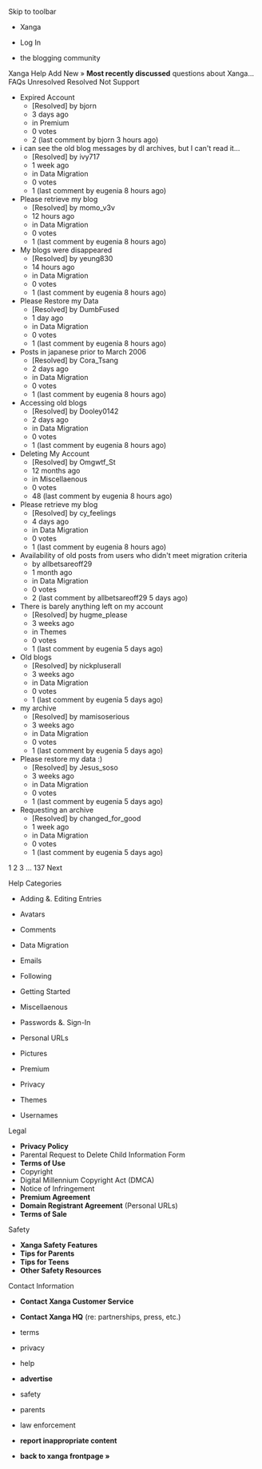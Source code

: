 Skip to toolbar

*   Xanga

*   Log In

*   the blogging community

Xanga Help Add New » **Most recently discussed** questions about Xanga… FAQs Unresolved Resolved Not Support

*   Expired Account
    *   \[Resolved\] by bjorn
    *   3 days ago
    *   in Premium
    *   0 votes
    *   2 (last comment by bjorn 3 hours ago)
*   i can see the old blog messages by dl archives, but I can't read it...
    *   \[Resolved\] by ivy717
    *   1 week ago
    *   in Data Migration
    *   0 votes
    *   1 (last comment by eugenia 8 hours ago)
*   Please retrieve my blog
    *   \[Resolved\] by momo\_v3v
    *   12 hours ago
    *   in Data Migration
    *   0 votes
    *   1 (last comment by eugenia 8 hours ago)
*   My blogs were disappeared
    *   \[Resolved\] by yeung830
    *   14 hours ago
    *   in Data Migration
    *   0 votes
    *   1 (last comment by eugenia 8 hours ago)
*   Please Restore my Data
    *   \[Resolved\] by DumbFused
    *   1 day ago
    *   in Data Migration
    *   0 votes
    *   1 (last comment by eugenia 8 hours ago)
*   Posts in japanese prior to March 2006
    *   \[Resolved\] by Cora\_Tsang
    *   2 days ago
    *   in Data Migration
    *   0 votes
    *   1 (last comment by eugenia 8 hours ago)
*   Accessing old blogs
    *   \[Resolved\] by Dooley0142
    *   2 days ago
    *   in Data Migration
    *   0 votes
    *   1 (last comment by eugenia 8 hours ago)
*   Deleting My Account
    *   \[Resolved\] by Omgwtf\_St
    *   12 months ago
    *   in Miscellaenous
    *   0 votes
    *   48 (last comment by eugenia 8 hours ago)
*   Please retrieve my blog
    *   \[Resolved\] by cy\_feelings
    *   4 days ago
    *   in Data Migration
    *   0 votes
    *   1 (last comment by eugenia 8 hours ago)
*   Availability of old posts from users who didn't meet migration criteria
    *   by allbetsareoff29
    *   1 month ago
    *   in Data Migration
    *   0 votes
    *   2 (last comment by allbetsareoff29 5 days ago)
*   There is barely anything left on my account
    *   \[Resolved\] by hugme\_please
    *   3 weeks ago
    *   in Themes
    *   0 votes
    *   1 (last comment by eugenia 5 days ago)
*   Old blogs
    *   \[Resolved\] by nickpluserall
    *   3 weeks ago
    *   in Data Migration
    *   0 votes
    *   1 (last comment by eugenia 5 days ago)
*   my archive
    *   \[Resolved\] by mamisoserious
    *   3 weeks ago
    *   in Data Migration
    *   0 votes
    *   1 (last comment by eugenia 5 days ago)
*   Please restore my data :)
    *   \[Resolved\] by Jesus\_soso
    *   3 weeks ago
    *   in Data Migration
    *   0 votes
    *   1 (last comment by eugenia 5 days ago)
*   Requesting an archive
    *   \[Resolved\] by changed\_for\_good
    *   1 week ago
    *   in Data Migration
    *   0 votes
    *   1 (last comment by eugenia 5 days ago)

1 2 3 ... 137 Next

Help Categories

*   Adding &. Editing Entries
*   Avatars
*   Comments
*   Data Migration
*   Emails
*   Following
*   Getting Started
*   Miscellaenous

*   Passwords &. Sign-In
*   Personal URLs
*   Pictures
*   Premium
*   Privacy
*   Themes
*   Usernames

Legal

*   **Privacy Policy**
*   Parental Request to Delete Child Information Form
*   **Terms of Use**
*   Copyright
*   Digital Millennium Copyright Act (DMCA)
*   Notice of Infringement
*   **Premium Agreement**
*   **Domain Registrant Agreement** (Personal URLs)
*   **Terms of Sale**

Safety

*   **Xanga Safety Features**
*   **Tips for Parents**
*   **Tips for Teens**
*   **Other Safety Resources**

Contact Information

*   **Contact Xanga Customer Service**
*   **Contact Xanga HQ** (re: partnerships, press, etc.)

*   terms
*   privacy
*   help
*   **advertise**

*   safety
*   parents
*   law enforcement
*   **report inappropriate content**

*   **back to xanga frontpage »**